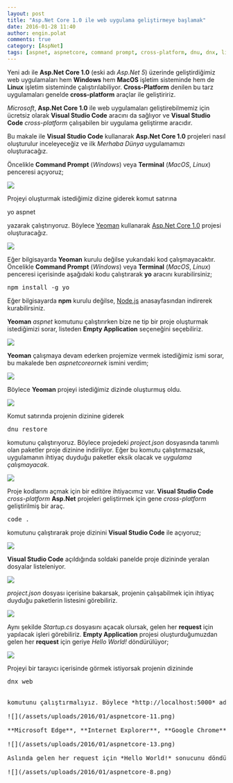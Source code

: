 ```yaml
---
layout: post
title: "Asp.Net Core 1.0 ile web uygulama geliştirmeye başlamak"
date: 2016-01-28 11:40
author: engin.polat
comments: true
category: [AspNet]
tags: [aspnet, aspnetcore, command prompt, cross-platform, dnu, dnx, linux, localhost, macos, nodejs, npm, project.json, request, response, restore, startup.cs, terminal, visual studio code, windows, yeoman, yo]
---
```

Yeni adı ile **Asp.Net Core 1.0** (eski adı *Asp.Net 5*) üzerinde geliştirdiğimiz web uygulamaları hem **Windows** hem **MacOS** işletim sisteminde hem de **Linux** işletim sisteminde çalıştırılabiliyor. **Cross-Platform** denilen bu tarz uygulamaları genelde **cross-platform** araçlar ile geliştiririz.

*Microsoft*, **Asp.Net Core 1.0** ile web uygulamaları geliştirebilmemiz için ücretsiz olarak **Visual Studio Code** aracını da sağlıyor ve **Visual Studio Code** *cross-platform* çalışabilen bir uygulama geliştirme aracıdır.

Bu makale ile **Visual Studio Code** kullanarak **Asp.Net Core 1.0** projeleri nasıl oluşturulur inceleyeceğiz ve ilk *Merhaba Dünya* uygulamamızı oluşturacağız.

Öncelikle **Command Prompt** (*Windows*) veya **Terminal** (*MacOS*, *Linux*) penceresi açıyoruz;

![](/assets/uploads/2016/01/aspnetcore-1.png)

Projeyi oluşturmak istediğimiz dizine giderek komut satırına



yo aspnet</pre>

yazarak çalıştırıyoruz. Böylece <a href="http://yeoman.io/" target="_blank">Yeoman</a> kullanarak <a href="https://github.com/omnisharp/generator-aspnet" target="_blank">Asp.Net Core 1.0</a> projesi oluşturacağız.

![](/assets/uploads/2016/01/aspnetcore-2.png)

Eğer bilgisayarda **Yeoman** kurulu değilse yukarıdaki kod çalışmayacaktır. Öncelikle **Command Prompt** (*Windows*) veya **Terminal** (*MacOS*, *Linux*) penceresi içerisinde aşağıdaki kodu çalıştırarak **yo** aracını kurabilirsiniz;

<pre class="brush:csharp">npm install -g yo</pre>

Eğer bilgisayarda **npm** kurulu değilse, <a href="https://nodejs.org" target="_blank">Node.js</a> anasayfasından indirerek kurabilirsiniz.

**Yeoman** *aspnet* komutunu çalıştırırken bize ne tip bir proje oluşturmak istediğimizi sorar, listeden **Empty Application** seçeneğini seçebiliriz.

![](/assets/uploads/2016/01/aspnetcore-3.png)

**Yeoman** çalışmaya devam ederken projemize vermek istediğimiz ismi sorar, bu makalede ben *aspnetcoreornek* ismini verdim;

![](/assets/uploads/2016/01/aspnetcore-4.png)

Böylece **Yeoman** projeyi istediğimiz dizinde oluşturmuş oldu.

![](/assets/uploads/2016/01/aspnetcore-5.png)

Komut satırında projenin dizinine giderek

<pre class="brush:csharp">dnu restore</pre>

komutunu çalıştırıyoruz. Böylece projedeki *project.json* dosyasında tanımlı olan paketler proje dizinine indiriliyor. Eğer bu komutu çalıştırmazsak, uygulamanın ihtiyaç duyduğu paketler eksik olacak ve *uygulama çalışmayacak*.

![](/assets/uploads/2016/01/aspnetcore-6.png)

Proje kodlarını açmak için bir editöre ihtiyacımız var. **Visual Studio Code** *cross-platform* **Asp.Net** projeleri geliştirmek için gene *cross-platform* geliştirilmiş bir araç.

<pre class="brush:csharp">code .</pre>

komutunu çalıştırarak proje dizinini **Visual Studio Code** ile açıyoruz;

![](/assets/uploads/2016/01/aspnetcore-7.png)

**Visual Studio Code** açıldığında soldaki panelde proje dizininde yeralan dosyalar listeleniyor.

![](/assets/uploads/2016/01/aspnetcore-9.png)

*project.json* dosyası içerisine bakarsak, projenin çalışabilmek için ihtiyaç duyduğu paketlerin listesini görebiliriz.

![](/assets/uploads/2016/01/aspnetcore-10.png)

Aynı şekilde *Startup.cs* dosyasını açacak olursak, gelen her **request** için yapılacak işleri görebiliriz. **Empty Application** projesi oluşturduğumuzdan gelen her **request** için geriye *Hello World!* döndürülüyor;

![](/assets/uploads/2016/01/aspnetcore-12.png)

Projeyi bir tarayıcı içerisinde görmek istiyorsak projenin dizininde

<pre class="brush:csharp">dnx web


komutunu çalıştırmalıyız. Böylece *http://localhost:5000* adresi üzerinde proje çalışmaya başlayacak.

![](/assets/uploads/2016/01/aspnetcore-11.png)

**Microsoft Edge**, **Internet Explorer**, **Google Chrome**, **Mozilla Firefox**, **Safari**, **Opera**, vs gibi bir tarayıcıyı açıp adres satırına *http://localhost:5000* yazacak olursak *Hello World!* cevabının görüntülendiğini görebiliriz;

![](/assets/uploads/2016/01/aspnetcore-13.png)

Aslında gelen her request için *Hello World!* sonucunu döndürdüğümüzden, *http://localhost:5000* ile başlayan hangi adrese gidersek gidelim hep aynı *Hello World!* sonucunu göreceğiz;

![](/assets/uploads/2016/01/aspnetcore-8.png)

